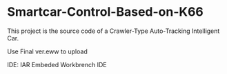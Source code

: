 # Smartcar-Control-Based-on-K66
This project is the source code of a Crawler-Type Auto-Tracking Intelligent Car.

Use Final ver.eww to upload

IDE: IAR Embeded Workbrench IDE
